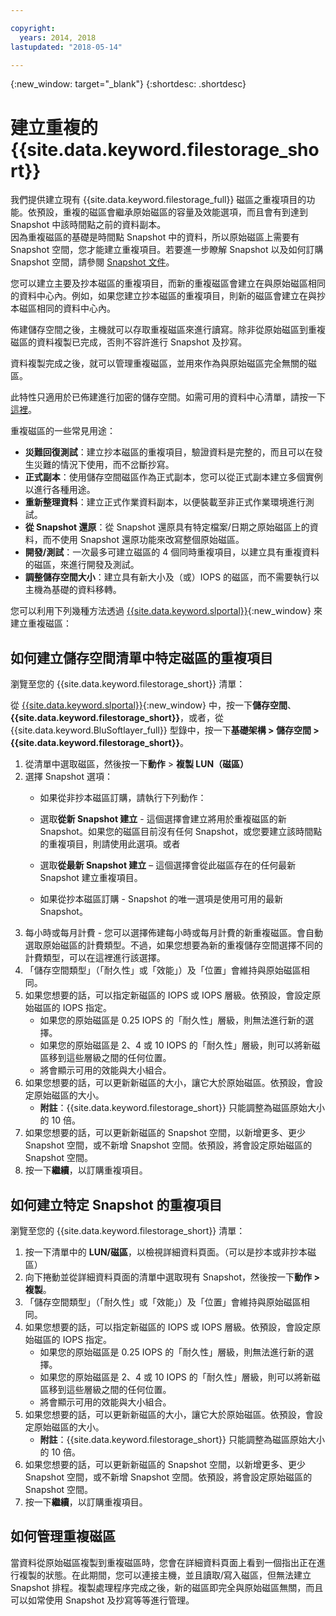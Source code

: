 ```yaml
---

copyright:
  years: 2014, 2018
lastupdated: "2018-05-14"

---
```

{:new_window: target="_blank"}
{:shortdesc: .shortdesc}

# 建立重複的 {{site.data.keyword.filestorage_short}}

我們提供建立現有 {{site.data.keyword.filestorage_full}} 磁區之重複項目的功能。依預設，重複的磁區會繼承原始磁區的容量及效能選項，而且會有到達到 Snapshot 中該時間點之前的資料副本。   
因為重複磁區的基礎是時間點 Snapshot 中的資料，所以原始磁區上需要有 Snapshot 空間，您才能建立重複項目。若要進一步瞭解 Snapshot 以及如何訂購 Snapshot 空間，請參閱 [Snapshot 文件](snapshots.html)。

您可以建立主要及抄本磁區的重複項目，而新的重複磁區會建立在與原始磁區相同的資料中心內。例如，如果您建立抄本磁區的重複項目，則新的磁區會建立在與抄本磁區相同的資料中心內。    

佈建儲存空間之後，主機就可以存取重複磁區來進行讀寫。除非從原始磁區到重複磁區的資料複製已完成，否則不容許進行 Snapshot 及抄寫。 

資料複製完成之後，就可以管理重複磁區，並用來作為與原始磁區完全無關的磁區。 

此特性只適用於已佈建進行加密的儲存空間。如需可用的資料中心清單，請按一下[這裡](new-ibm-block-and-file-storage-location-and-features.html)。 

重複磁區的一些常見用途：
  - **災難回復測試**：建立抄本磁區的重複項目，驗證資料是完整的，而且可以在發生災難的情況下使用，而不岔斷抄寫。 
  - **正式副本**：使用儲存空間磁區作為正式副本，您可以從正式副本建立多個實例以進行各種用途。 
  - **重新整理資料**：建立正式作業資料副本，以便裝載至非正式作業環境進行測試。 
  - **從 Snapshot 還原**：從 Snapshot 還原具有特定檔案/日期之原始磁區上的資料，而不使用 Snapshot 還原功能來改寫整個原始磁區。 
  - **開發/測試**：一次最多可建立磁區的 4 個同時重複項目，以建立具有重複資料的磁區，來進行開發及測試。 
  - **調整儲存空間大小**：建立具有新大小及（或）IOPS 的磁區，而不需要執行以主機為基礎的資料移轉。  
	

您可以利用下列幾種方法透過 [{{site.data.keyword.slportal}}](https://control.softlayer.com/){:new_window} 來建立重複磁區： 

## 如何建立儲存空間清單中特定磁區的重複項目

瀏覽至您的 {{site.data.keyword.filestorage_short}} 清單：

從 [{{site.data.keyword.slportal}}](https://control.softlayer.com/){:new_window} 中，按一下**儲存空間**、**{{site.data.keyword.filestorage_short}}**，或者，從 {{site.data.keyword.BluSoftlayer_full}} 型錄中，按一下**基礎架構 > 儲存空間 > {{site.data.keyword.filestorage_short}}**。 

1.	從清單中選取磁區，然後按一下**動作** > **複製 LUN（磁區）** 
2.	選擇 Snapshot 選項： 
    -	如果從非抄本磁區訂購，請執行下列動作：
      -	選取**從新 Snapshot 建立** - 這個選擇會建立將用於重複磁區的新 Snapshot。如果您的磁區目前沒有任何 Snapshot，或您要建立該時間點的重複項目，則請使用此選項。或者 

      -	選取**從最新 Snapshot 建立** – 這個選擇會從此磁區存在的任何最新 Snapshot 建立重複項目。 
    -	如果從抄本磁區訂購 - Snapshot 的唯一選項是使用可用的最新 Snapshot。 
3.	每小時或每月計費 - 您可以選擇佈建每小時或每月計費的新重複磁區。會自動選取原始磁區的計費類型。不過，如果您想要為新的重複儲存空間選擇不同的計費類型，可以在這裡進行該選擇。
4. 	「儲存空間類型」（「耐久性」或「效能」）及「位置」會維持與原始磁區相同。 
5.	如果您想要的話，可以指定新磁區的 IOPS 或 IOPS 層級。依預設，會設定原始磁區的 IOPS 指定。 
      -	如果您的原始磁區是 0.25 IOPS 的「耐久性」層級，則無法進行新的選擇。 
      -	如果您的原始磁區是 2、4 或 10 IOPS 的「耐久性」層級，則可以將新磁區移到這些層級之間的任何位置。 
      -	將會顯示可用的效能與大小組合。 
6.	如果您想要的話，可以更新新磁區的大小，讓它大於原始磁區。依預設，會設定原始磁區的大小。 
  	-	**附註**：{{site.data.keyword.filestorage_short}} 只能調整為磁區原始大小的 10 倍。 
7.	如果您想要的話，可以更新新磁區的 Snapshot 空間，以新增更多、更少 Snapshot 空間，或不新增 Snapshot 空間。依預設，將會設定原始磁區的 Snapshot 空間。 
8.	按一下**繼續**，以訂購重複項目。 



## 如何建立特定 Snapshot 的重複項目

瀏覽至您的 {{site.data.keyword.filestorage_short}} 清單：

1.	按一下清單中的 **LUN/磁區**，以檢視詳細資料頁面。（可以是抄本或非抄本磁區） 
2.	向下捲動並從詳細資料頁面的清單中選取現有 Snapshot，然後按一下**動作 > 複製**。   
3.	「儲存空間類型」（「耐久性」或「效能」）及「位置」會維持與原始磁區相同。 
4.	如果您想要的話，可以指定新磁區的 IOPS 或 IOPS 層級。依預設，會設定原始磁區的 IOPS 指定。 
      - 如果您的原始磁區是 0.25 IOPS 的「耐久性」層級，則無法進行新的選擇。 
      - 如果您的原始磁區是 2、4 或 10 IOPS 的「耐久性」層級，則可以將新磁區移到這些層級之間的任何位置。 
      - 將會顯示可用的效能與大小組合。 
5.	如果您想要的話，可以更新新磁區的大小，讓它大於原始磁區。依預設，會設定原始磁區的大小。 
      - **附註**：{{site.data.keyword.filestorage_short}} 只能調整為磁區原始大小的 10 倍。 
6.	如果您想要的話，可以更新新磁區的 Snapshot 空間，以新增更多、更少 Snapshot 空間，或不新增 Snapshot 空間。依預設，將會設定原始磁區的 Snapshot 空間。 
7.	按一下**繼續**，以訂購重複項目。 


## 如何管理重複磁區

當資料從原始磁區複製到重複磁區時，您會在詳細資料頁面上看到一個指出正在進行複製的狀態。在此期間，您可以連接主機，並且讀取/寫入磁區，但無法建立 Snapshot 排程。複製處理程序完成之後，新的磁區即完全與原始磁區無關，而且可以如常使用 Snapshot 及抄寫等等進行管理。 

